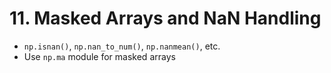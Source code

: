 # 11. Masked Arrays and NaN Handling

- `np.isnan()`, `np.nan_to_num()`, `np.nanmean()`, etc.
- Use `np.ma` module for masked arrays
